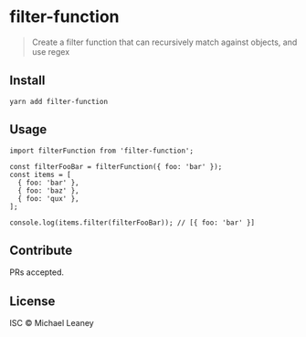 # filter-function

> Create a filter function that can recursively match against objects, and use regex

## Install

```
yarn add filter-function
```

## Usage

```
import filterFunction from 'filter-function';

const filterFooBar = filterFunction({ foo: 'bar' });
const items = [
  { foo: 'bar' },
  { foo: 'baz' },
  { foo: 'qux' },
];

console.log(items.filter(filterFooBar)); // [{ foo: 'bar' }]
```

## Contribute

PRs accepted.

## License

ISC © Michael Leaney
